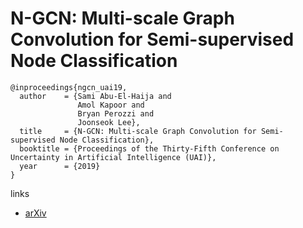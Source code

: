 # N-GCN: Multi-scale Graph Convolution for Semi-supervised Node Classification

```
@inproceedings{ngcn_uai19,
  author    = {Sami Abu-El-Haija and
               Amol Kapoor and
               Bryan Perozzi and
               Joonseok Lee},
  title     = {N-GCN: Multi-scale Graph Convolution for Semi-supervised Node Classification},
  booktitle = {Proceedings of the Thirty-Fifth Conference on Uncertainty in Artificial Intelligence (UAI)},
  year      = {2019}
}
```

links
- [arXiv](https://arxiv.org/abs/1802.08888)
